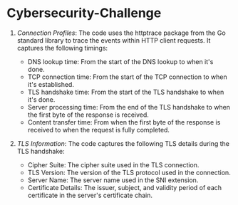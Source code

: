# Cybersecurity-Challenge


1. *Connection Profiles*: The code uses the httptrace package from the Go standard library to trace the events within HTTP client requests. It captures the following timings:
   - DNS lookup time: From the start of the DNS lookup to when it's done.
   - TCP connection time: From the start of the TCP connection to when it's established.
   - TLS handshake time: From the start of the TLS handshake to when it's done.
   - Server processing time: From the end of the TLS handshake to when the first byte of the response is received.
   - Content transfer time: From when the first byte of the response is received to when the request is fully completed.

2. *TLS Information*: The code captures the following TLS details during the TLS handshake:
   - Cipher Suite: The cipher suite used in the TLS connection.
   - TLS Version: The version of the TLS protocol used in the connection.
   - Server Name: The server name used in the SNI extension.
   - Certificate Details: The issuer, subject, and validity period of each certificate in the server's certificate chain.
